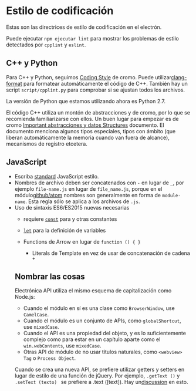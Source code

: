 # Estilo de codificación

Estas son las directrices de estilo de codificación en el electrón.

Puede ejecutar `npm ejecutar lint` para mostrar los problemas de estilo detectados por `cpplint` y `eslint`.

## C++ y Python

Para C++ y Python, seguimos [Coding Style](http://www.chromium.org/developers/coding-style) de cromo. Puede utilizar[clang-format](clang-format.md) para formatear automáticamente el código de C++. También hay un script `script/cpplint.py` para comprobar si se ajustan todos los archivos.

La versión de Python que estamos utilizando ahora es Python 2.7.

El código C++ utiliza un montón de abstracciones y de cromo, por lo que se recomienda familiarizarse con ellos. Un buen lugar para empezar es de cromo [Important abstracciones y datos Structures](https://www.chromium.org/developers/coding-style/important-abstractions-and-data-structures) documento. El documento menciona algunos tipos especiales, tipos con ámbito (que liberan automáticamente la memoria cuando van fuera de alcance), mecanismos de registro etcetera.

## JavaScript

* Escriba [standard](http://npm.im/standard) JavaScript estilo.
* Nombres de archivo deben ser concatenados con `-` en lugar de `_`, por ejemplo `file-name.js` en lugar de `file_name.js`, porque en el módulo[github/atom](https://github.com/github/atom) nombres son generalmente en forma de `module-name`. Esta regla sólo se aplica a los archivos de `.js`.
* Uso de sintaxis ES6/ES2015 nuevas necesarias 
  * requiere [`const`](https://developer.mozilla.org/en-US/docs/Web/JavaScript/Reference/Statements/const) para y otras constantes
  * [`let`](https://developer.mozilla.org/en-US/docs/Web/JavaScript/Reference/Statements/let) para la definición de variables
  * Functions</a> de Arrow en lugar de `function () { }`</li> 
    
    * Literals</a> de Template en vez de usar de concatenación de cadena `+`</li> </ul></li> </ul> 
      
      ## Nombrar las cosas
      
      Electrónica API utiliza el mismo esquema de capitalización como Node.js:
      
      * Cuando el módulo en sí es una clase como `BrowserWindow`, use `CamelCase`.
      * Cuando el módulo es un conjunto de APIs, como `globalShortcut`, use `mixedCase`.
      * Cuando el API es una propiedad del objeto, y es lo suficientemente complejo como para estar en un capítulo aparte como el `win.webContents`, use `mixedCase`.
      * Otras API de módulo de no usar títulos naturales, como `<webview> Tag` o `Process Object`.
      
      Cuando se crea una nueva API, se prefiere utilizar getters y setters en lugar de estilo de una función de jQuery. Por ejemplo, `.getText ()` y `.setText (texto) ` se prefiere a </code> .text ([text]). Hay un<a href="https://github.com/electron/electron/issues/46">discussion</a> en esto.</p>